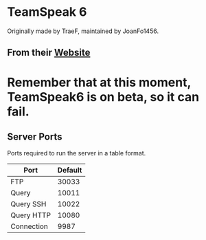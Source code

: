 # TeamSpeak 6
Originally made by TraeF, maintained by JoanFo1456.
## From their [Website](https://www.teamspeak.com/)


# Remember that at this moment, TeamSpeak6 is on beta, so it can fail.

## Server Ports

Ports required to run the server in a table format.

|    Port    | Default |
|------------|---------|
|     FTP    |  30033  |
|    Query   |  10011  |
| Query SSH  |  10022  |
| Query HTTP |  10080  |
| Connection |  9987   |

